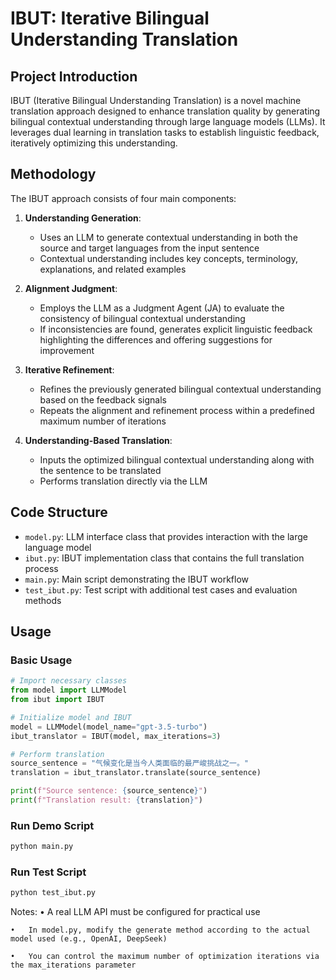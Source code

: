 # IBUT: Iterative Bilingual Understanding Translation

## Project Introduction

IBUT (Iterative Bilingual Understanding Translation) is a novel machine translation approach designed to enhance translation quality by generating bilingual contextual understanding through large language models (LLMs). It leverages dual learning in translation tasks to establish linguistic feedback, iteratively optimizing this understanding.

## Methodology

The IBUT approach consists of four main components:

1. **Understanding Generation**:
   - Uses an LLM to generate contextual understanding in both the source and target languages from the input sentence  
   - Contextual understanding includes key concepts, terminology, explanations, and related examples

2. **Alignment Judgment**:
   - Employs the LLM as a Judgment Agent (JA) to evaluate the consistency of bilingual contextual understanding  
   - If inconsistencies are found, generates explicit linguistic feedback highlighting the differences and offering suggestions for improvement

3. **Iterative Refinement**:
   - Refines the previously generated bilingual contextual understanding based on the feedback signals  
   - Repeats the alignment and refinement process within a predefined maximum number of iterations

4. **Understanding-Based Translation**:
   - Inputs the optimized bilingual contextual understanding along with the sentence to be translated  
   - Performs translation directly via the LLM

## Code Structure

- `model.py`: LLM interface class that provides interaction with the large language model  
- `ibut.py`: IBUT implementation class that contains the full translation process  
- `main.py`: Main script demonstrating the IBUT workflow  
- `test_ibut.py`: Test script with additional test cases and evaluation methods

## Usage

### Basic Usage

```python
# Import necessary classes
from model import LLMModel
from ibut import IBUT

# Initialize model and IBUT
model = LLMModel(model_name="gpt-3.5-turbo")
ibut_translator = IBUT(model, max_iterations=3)

# Perform translation
source_sentence = "气候变化是当今人类面临的最严峻挑战之一。"
translation = ibut_translator.translate(source_sentence)

print(f"Source sentence: {source_sentence}")
print(f"Translation result: {translation}")
```

### Run Demo Script

```python
python main.py
```
### Run Test Script

```python
python test_ibut.py
```

Notes:
	•	A real LLM API must be configured for practical use
 
	•	In model.py, modify the generate method according to the actual model used (e.g., OpenAI, DeepSeek)
 
	•	You can control the maximum number of optimization iterations via the max_iterations parameter

